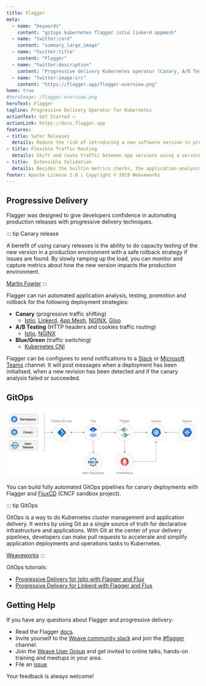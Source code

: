 ```yaml
---
title: Flagger
meta:
  - name: "keywords"
    content: "gitops kubernetes flagger istio linkerd appmesh"
  - name: "twitter:card"
    content: "summary_large_image"
  - name: "twitter:title"
    content: "Flagger"
  - name: "twitter:description"
    content: "Progressive delivery Kubernetes operator (Canary, A/B Testing and Blue/Green deployments)"
  - name: "twitter:image:src"
    content: "https://flagger.app/flagger-overview.png"
home: true
#heroImage: /flagger-overview.png
heroText: Flagger
tagline: Progressive Delivery Operator for Kubernetes
actionText: Get Started →
actionLink: https://docs.flagger.app
features:
- title: Safer Releases
  details: Reduce the risk of introducing a new software version in production by gradually shifting traffic to the new version while measuring metrics like HTTP/gRPC request success rate and latency.
- title: Flexible Traffic Routing
  details: Shift and route traffic between app versions using a service mesh like Istio, Linkerd or AWS App Mesh. If you're not using a service mesh then an ingress controller like NGINX or Gloo can also be used.
- title:  Extensible Validation
  details: Besides the builtin metrics checks, the application analysis can be extended with custom Prometheus metrics and webhooks for running acceptance tests, load tests, or any other custom validation. 
footer: Apache License 2.0 | Copyright © 2019 Weaveworks
---
```


## Progressive Delivery

Flagger was designed to give developers confidence in automating production releases with progressive delivery techniques. 

::: tip Canary release

A benefit of using canary releases is the ability to do capacity testing of the new version in a production environment
with a safe rollback strategy if issues are found. By slowly ramping up the load, you can monitor and capture metrics
about how the new version impacts the production environment.

[Martin Fowler](https://martinfowler.com/bliki/CanaryRelease.html)
:::

Flagger can run automated application analysis, testing, promotion and rollback for the following deployment strategies:
* **Canary** (progressive traffic shifting)
    * [Istio](https://docs.flagger.app/usage/progressive-delivery),
      [Linkerd](https://docs.flagger.app/usage/linkerd-progressive-delivery),
      [App Mesh](https://docs.flagger.app/usage/appmesh-progressive-delivery),
      [NGINX](https://docs.flagger.app/usage/nginx-progressive-delivery),
      [Gloo](https://docs.flagger.app/usage/gloo-progressive-delivery)
* **A/B Testing** (HTTP headers and cookies traffic routing)
    * [Istio](https://docs.flagger.app/usage/ab-testing),
      [NGINX](https://docs.flagger.app/usage/nginx-progressive-delivery#a-b-testing)
* **Blue/Green** (traffic switching)
    * [Kubernetes CNI](https://docs.flagger.app/usage/blue-green)

Flagger can be configures to send notifications to a
[Slack](https://docs.flagger.app/usage/alerting#slack) or
[Microsoft Teams](https://docs.flagger.app/usage/alerting#microsoft-teams) channel.
It will post messages when a deployment has been initialised,
when a new revision has been detected and if the canary analysis failed or succeeded.

## GitOps

![GtiOps with Flagger and FluxCD](/flagger-gitops.png)

You can build fully automated GitOps pipelines for canary deployments with Flagger and
[FluxCD](https://github.com/fluxcd) (CNCF sandbox project).

::: tip GitOps

GitOps is a way to do Kubernetes cluster management and application delivery.
It works by using Git as a single source of truth for declarative infrastructure and applications.
With Git at the center of your delivery pipelines, developers can make pull requests
to accelerate and simplify application deployments and operations tasks to Kubernetes.

[Weaveworks](https://www.weave.works/technologies/gitops/)
:::

GitOps tutorials:
* [Progressive Delivery for Istio with Flagger and Flux](https://github.com/stefanprodan/gitops-istio)
* [Progressive Delivery for Linkerd with Flagger and Flux](https://helm.workshop.flagger.dev)

## Getting Help


If you have any questions about Flagger and progressive delivery:

* Read the Flagger [docs](https://docs.flagger.app).
* Invite yourself to the [Weave community slack](https://slack.weave.works/)
  and join the [#flagger](https://weave-community.slack.com/messages/flagger/) channel.
* Join the [Weave User Group](https://www.meetup.com/pro/Weave/) and get invited to online talks,
  hands-on training and meetups in your area.
* File an [issue](https://github.com/weaveworks/flagger/issues/new).

Your feedback is always welcome!
